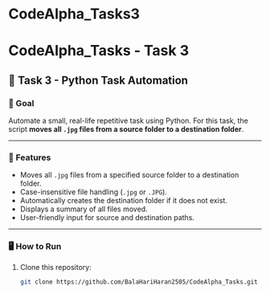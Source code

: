 # CodeAlpha_Tasks3
# CodeAlpha_Tasks - Task 3

## 📝 Task 3 - Python Task Automation

### 🎯 Goal
Automate a small, real-life repetitive task using Python. For this task, the script **moves all `.jpg` files from a source folder to a destination folder**.

---

### 🔹 Features
- Moves all `.jpg` files from a specified source folder to a destination folder.  
- Case-insensitive file handling (`.jpg` or `.JPG`).  
- Automatically creates the destination folder if it does not exist.  
- Displays a summary of all files moved.  
- User-friendly input for source and destination paths.  

---

### 🖥️ How to Run
1. Clone this repository:
   ```bash
   git clone https://github.com/BalaHariHaran2505/CodeAlpha_Tasks.git
